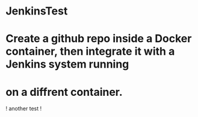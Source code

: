 # JenkinsTest
# Create a github repo inside a Docker container, then integrate it with a Jenkins system running
# on a diffrent container. 
! another test !
